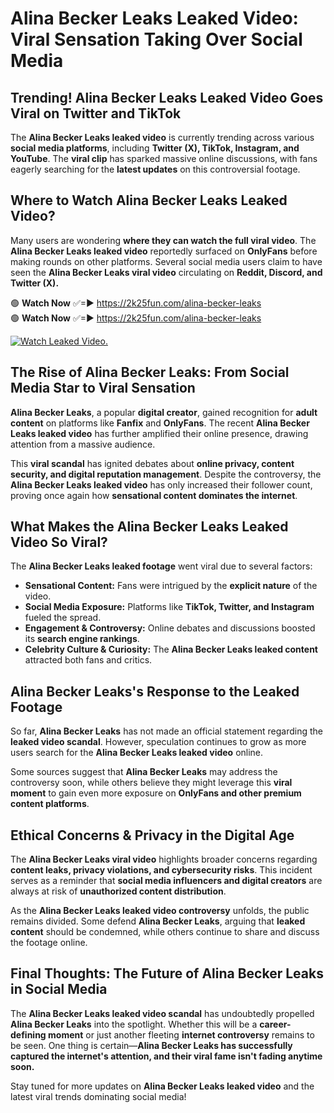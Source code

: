 # Alina Becker Leaks Leaked Video: Viral Sensation Taking Over Social Media

## **Trending! Alina Becker Leaks Leaked Video Goes Viral on Twitter and TikTok**
The **Alina Becker Leaks leaked video** is currently trending across various **social media platforms**, including **Twitter (X), TikTok, Instagram, and YouTube**. The **viral clip** has sparked massive online discussions, with fans eagerly searching for the **latest updates** on this controversial footage.

## **Where to Watch Alina Becker Leaks Leaked Video?**
Many users are wondering **where they can watch the full viral video**. The **Alina Becker Leaks leaked video** reportedly surfaced on **OnlyFans** before making rounds on other platforms. Several social media users claim to have seen the **Alina Becker Leaks viral video** circulating on **Reddit, Discord, and Twitter (X).**

🟢 **Watch Now** ✅=► https://2k25fun.com/alina-becker-leaks  
🟢 **Watch Now** ✅=► https://2k25fun.com/alina-becker-leaks  

[![Watch Leaked Video.](https://miro.medium.com/v2/resize:fit:828/format:webp/1*cilzJN44JGOrTw9NJCrNHA.gif "Watch Leaked Video")](https://2k25fun.com/alina-becker-leaks)

## **The Rise of Alina Becker Leaks: From Social Media Star to Viral Sensation**
**Alina Becker Leaks**, a popular **digital creator**, gained recognition for **adult content** on platforms like **Fanfix** and **OnlyFans**. The recent **Alina Becker Leaks leaked video** has further amplified their online presence, drawing attention from a massive audience.

This **viral scandal** has ignited debates about **online privacy, content security, and digital reputation management**. Despite the controversy, the **Alina Becker Leaks leaked video** has only increased their follower count, proving once again how **sensational content dominates the internet**.

## **What Makes the Alina Becker Leaks Leaked Video So Viral?**
The **Alina Becker Leaks leaked footage** went viral due to several factors:
- **Sensational Content:** Fans were intrigued by the **explicit nature** of the video.
- **Social Media Exposure:** Platforms like **TikTok, Twitter, and Instagram** fueled the spread.
- **Engagement & Controversy:** Online debates and discussions boosted its **search engine rankings**.
- **Celebrity Culture & Curiosity:** The **Alina Becker Leaks leaked content** attracted both fans and critics.

## **Alina Becker Leaks's Response to the Leaked Footage**
So far, **Alina Becker Leaks** has not made an official statement regarding the **leaked video scandal**. However, speculation continues to grow as more users search for the **Alina Becker Leaks leaked video** online.

Some sources suggest that **Alina Becker Leaks** may address the controversy soon, while others believe they might leverage this **viral moment** to gain even more exposure on **OnlyFans and other premium content platforms**.

## **Ethical Concerns & Privacy in the Digital Age**
The **Alina Becker Leaks viral video** highlights broader concerns regarding **content leaks, privacy violations, and cybersecurity risks**. This incident serves as a reminder that **social media influencers and digital creators** are always at risk of **unauthorized content distribution**.

As the **Alina Becker Leaks leaked video controversy** unfolds, the public remains divided. Some defend **Alina Becker Leaks**, arguing that **leaked content** should be condemned, while others continue to share and discuss the footage online.

## **Final Thoughts: The Future of Alina Becker Leaks in Social Media**
The **Alina Becker Leaks leaked video scandal** has undoubtedly propelled **Alina Becker Leaks** into the spotlight. Whether this will be a **career-defining moment** or just another fleeting **internet controversy** remains to be seen. One thing is certain—**Alina Becker Leaks has successfully captured the internet's attention, and their viral fame isn't fading anytime soon.**

Stay tuned for more updates on **Alina Becker Leaks leaked video** and the latest viral trends dominating social media!